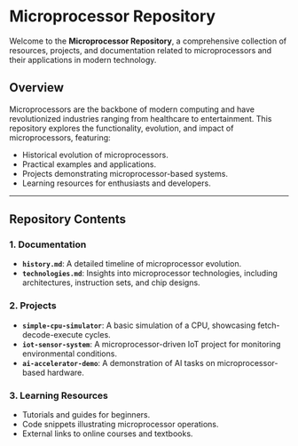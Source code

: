 # Microprocessor Repository

Welcome to the **Microprocessor Repository**, a comprehensive collection of resources, projects, and documentation related to microprocessors and their applications in modern technology.

## Overview

Microprocessors are the backbone of modern computing and have revolutionized industries ranging from healthcare to entertainment. This repository explores the functionality, evolution, and impact of microprocessors, featuring:

- Historical evolution of microprocessors.
- Practical examples and applications.
- Projects demonstrating microprocessor-based systems.
- Learning resources for enthusiasts and developers.

---

## Repository Contents

### 1. **Documentation**
   - **`history.md`**: A detailed timeline of microprocessor evolution.
   - **`technologies.md`**: Insights into microprocessor technologies, including architectures, instruction sets, and chip designs.

### 2. **Projects**
   - **`simple-cpu-simulator`**: A basic simulation of a CPU, showcasing fetch-decode-execute cycles.
   - **`iot-sensor-system`**: A microprocessor-driven IoT project for monitoring environmental conditions.
   - **`ai-accelerator-demo`**: A demonstration of AI tasks on microprocessor-based hardware.

### 3. **Learning Resources**
   - Tutorials and guides for beginners.
   - Code snippets illustrating microprocessor operations.
   - External links to online courses and textbooks.


